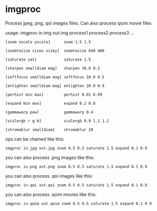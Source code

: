 # imgproc
Process jpeg, png, qoi images files.  Can also process qiom movie files

usage: imgproc in.img out.img process1 process2 process3 ...

	[zoom xscale yscale]      zoom 1.5 1.5
  
	[zoomtosize sizex sizey]  zoomtosize 640 480
  
	[saturate sat]            saturate 1.5
  
	[sharpen smalldiam mag]   sharpen 30.0 0.5
  
	[softfocus smalldiam mag] softfocus 10.0 0.5
  
	[enlighten smalldiam mag] enlighten 20.0 0.9
  
	[perhist min max]         perhist 0.01 0.99
  
	[expand min max]          expand 0.2 0.8
  
	[gammawarp pow]           gammawarp 0.4
  
	[scalergb r g b]          scalergb 0.9 1.1 1.2
  
	[chromablur smalldiam]    chromablur 20


ops can be chained like this:

	imgproc in.jpg out.jpg zoom 0.5 0.5 saturate 1.5 expand 0.1 0.9

you can also process .png images like this:

	imgproc in.png out.png zoom 0.5 0.5 saturate 1.5 expand 0.1 0.9

you can also process .qoi images like this:

	imgproc in.qoi out.qoi zoom 0.5 0.5 saturate 1.5 expand 0.1 0.9

you can also process .qoim movies like this:

	imgproc in.qoim out.qoim zoom 0.5 0.5 saturate 1.5 expand 0.1 0.9

